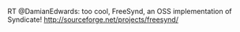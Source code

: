 <!--
id: 343544069
link: http://kevinisom.info/post/343544069/rt-damianedwards-too-cool-freesynd-an-oss
slug: rt-damianedwards-too-cool-freesynd-an-oss
date: Wed Jan 20 2010 14:57:48 GMT+1300 (NZDT)
raw: {"blog_name":"kevinisom","id":343544069,"post_url":"http://kevinisom.info/post/343544069/rt-damianedwards-too-cool-freesynd-an-oss","slug":"rt-damianedwards-too-cool-freesynd-an-oss","type":"text","date":"2010-01-20 01:57:48 GMT","timestamp":1263952668,"state":"published","format":"html","reblog_key":"DHeTWw30","tags":[],"short_url":"http://tmblr.co/Zw68YyKUX45","highlighted":[],"feed_item":"http://twitter.com/kev_nz/statuses/7968264066","from_feed_id":"650289","note_count":0,"title":null,"body":"<p>RT @DamianEdwards: too cool, FreeSynd, an OSS implementation of Syndicate! <a href=\"http://sourceforge.net/projects/freesynd/\" target=\"_blank\">http://sourceforge.net/projects/freesynd/</a></p>"}
publish: 2010-01-020
tags: 
title: null
-->


RT @DamianEdwards: too cool, FreeSynd, an OSS implementation of
Syndicate! <http://sourceforge.net/projects/freesynd/>


